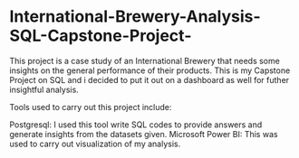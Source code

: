 # International-Brewery-Analysis-SQL-Capstone-Project-
This project is a case study of an International Brewery that needs some insights on the general performance of their products. This is my Capstone Project on SQL and i decided to put it out on a dashboard as well for futher insightful analysis. 

Tools used to carry out this project include:

Postgresql: I used this tool write SQL codes to provide answers and generate insights from the datasets given.
Microsoft Power BI: This was used to carry out visualization of my analysis.
